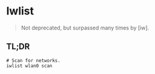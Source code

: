 # Iwlist

> Not deprecated, but surpassed many times by [iw].

## TL;DR

```shell
# Scan for networks.
iwlist wlan0 scan
```
